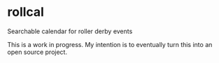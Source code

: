 # rollcal
Searchable calendar for roller derby events

This is a work in progress.  My intention is to eventually turn this into an open source project.
